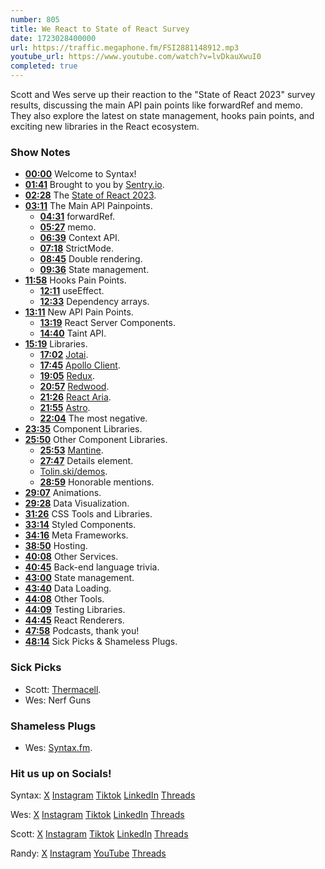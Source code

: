 ```yaml
---
number: 805
title: We React to State of React Survey
date: 1723028400000
url: https://traffic.megaphone.fm/FSI2881148912.mp3
youtube_url: https://www.youtube.com/watch?v=lvDkauXwuI0
completed: true
---
```


Scott and Wes serve up their reaction to the "State of React 2023" survey results, discussing the main API pain points like forwardRef and memo. They also explore the latest on state management, hooks pain points, and exciting new libraries in the React ecosystem.

### Show Notes

* **[00:00](#t=00:00)** Welcome to Syntax!
* **[01:41](#t=01:41)** Brought to you by [Sentry.io](https://sentry.io/syntax).
* **[02:28](#t=02:28)** The [State of React 2023](https://stateofreact.com/en-US).
* **[03:11](#t=03:11)** The Main API Painpoints.
    * **[04:31](#t=04:31)** forwardRef.
    * **[05:27](#t=05:27)** memo.
    * **[06:39](#t=06:39)** Context API.
    * **[07:18](#t=07:18)** StrictMode.
    * **[08:45](#t=08:45)** Double rendering.
    * **[09:36](#t=09:36)** State management.
* **[11:58](#t=11:58)** Hooks Pain Points.
    * **[12:11](#t=12:11)** useEffect.
    * **[12:33](#t=12:33)** Dependency arrays.
* **[13:11](#t=13:11)** New API Pain Points.
    * **[13:19](#t=13:19)** React Server Components.
    * **[14:40](#t=14:40)** Taint API.
* **[15:19](#t=15:19)** Libraries.
    * **[17:02](#t=17:02)** [Jotai](https://jotai.org/).
    * **[17:45](#t=17:45)** [Apollo Client](https://www.apollographql.com/docs/react/).
    * **[19:05](#t=19:05)** [Redux](https://redux.js.org/).
    * **[20:57](#t=20:57)** [Redwood](https://redwoodjs.com/).
    * **[21:26](#t=21:26)** [React Aria](https://www.npmjs.com/package/react-aria).
    * **[21:55](#t=21:55)** [Astro](https://astro.build/).
    * **[22:04](#t=22:04)** The most negative.
* **[23:35](#t=23:35)** Component Libraries.
* **[25:50](#t=25:50)** Other Component Libraries.
    * **[25:53](#t=25:53)** [Mantine](https://mantine.dev/).
    * **[27:47](#t=27:47)** Details element.
    * [Tolin.ski/demos](https://tolin.ski/demos).
    * **[28:59](#t=28:59)** Honorable mentions.
* **[29:07](#t=29:07)** Animations.
* **[29:28](#t=29:28)** Data Visualization.
* **[31:26](#t=31:26)** CSS Tools and Libraries.
* **[33:14](#t=33:14)** Styled Components.
* **[34:16](#t=34:16)** Meta Frameworks.
* **[38:50](#t=38:50)** Hosting.
* **[40:08](#t=40:08)** Other Services.
* **[40:45](#t=40:45)** Back-end language trivia.
* **[43:00](#t=43:00)** State management.
* **[43:40](#t=43:40)** Data Loading.
* **[44:08](#t=44:08)** Other Tools.
* **[44:09](#t=44:09)** Testing Libraries.
* **[44:45](#t=44:45)** React Renderers.
* **[47:58](#t=47:58)** Podcasts, thank you!
* **[48:14](#t=48:14)** Sick Picks & Shameless Plugs.

### Sick Picks

- Scott: [Thermacell](https://amzn.to/4bOv6Ta).
- Wes: Nerf Guns

### Shameless Plugs

- Wes: [Syntax.fm](https://syntax.fm).

### Hit us up on Socials!

Syntax: [X](https://twitter.com/syntaxfm) [Instagram](https://www.instagram.com/syntax_fm/) [Tiktok](https://www.tiktok.com/@syntaxfm) [LinkedIn](https://www.linkedin.com/company/96077407/admin/feed/posts/) [Threads](https://www.threads.net/@syntax_fm)

Wes: [X](https://twitter.com/wesbos) [Instagram](https://www.instagram.com/wesbos/) [Tiktok](https://www.tiktok.com/@wesbos) [LinkedIn](https://www.linkedin.com/in/wesbos/) [Threads](https://www.threads.net/@wesbos)

Scott: [X](https://twitter.com/stolinski) [Instagram](https://www.instagram.com/stolinski/) [Tiktok](https://www.tiktok.com/@stolinski) [LinkedIn](https://www.linkedin.com/in/stolinski/) [Threads](https://www.threads.net/@stolinski)

Randy: [X](https://twitter.com/randyrektor) [Instagram](https://www.instagram.com/randyrektor/) [YouTube](https://www.youtube.com/@randyrektor) [Threads](https://www.threads.net/@randyrektor)
